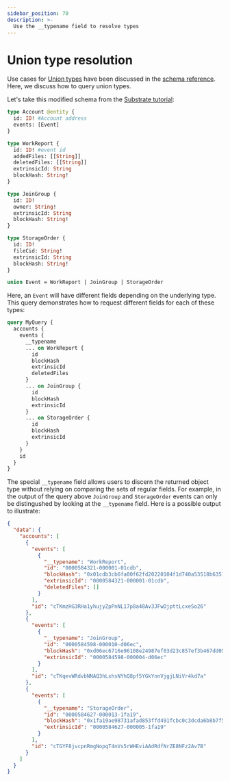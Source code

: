 ```yaml
---
sidebar_position: 70
description: >-
  Use the __typename field to resolve types
---
```


# Union type resolution

Use cases for [Union types](/sdk/reference/schema-file/unions-and-typed-json) have been discussed in the [schema reference](/sdk/reference/schema-file). Here, we discuss how to query union types.

Let's take this modified schema from the [Substrate tutorial](/sdk/tutorials/substrate):

```graphql title="schema.graphql"
type Account @entity {
  id: ID! #Account address
  events: [Event]
}

type WorkReport {
  id: ID! #event id
  addedFiles: [[String]]
  deletedFiles: [[String]]
  extrinsicId: String
  blockHash: String!
}

type JoinGroup {
  id: ID!
  owner: String!
  extrinsicId: String
  blockHash: String!
}

type StorageOrder {
  id: ID!
  fileCid: String!
  extrinsicId: String
  blockHash: String!
}

union Event = WorkReport | JoinGroup | StorageOrder
```
Here, an `Event` will have different fields depending on the underlying type. This query demonstrates how to request different fields for each of these types:

```graphql
query MyQuery {
  accounts {
    events {
      __typename
      ... on WorkReport {
        id
        blockHash
        extrinsicId
        deletedFiles
      }
      ... on JoinGroup {
        id
        blockHash
        extrinsicId
      }
      ... on StorageOrder {
        id
        blockHash
        extrinsicId
      }
    }
    id
  }
}
```

The special `__typename` field allows users to discern the returned object type without relying on comparing the sets of regular fields. For example, in the output of the query above `JoinGroup` and `StorageOrder` events can only be distingushed by looking at the `__typename` field. Here is a possible output to illustrate:

```json
{
  "data": {
    "accounts": [
      {
        "events": [
          {
            "__typename": "WorkReport",
            "id": "0000584321-000001-01cdb",
            "blockHash": "0x01cdb3cb6fa00f62fd20220104f1d740a53518b63517419da8a89325d065562b",
            "extrinsicId": "0000584321-000001-01cdb",
            "deletedFiles": []
          }
        ],
        "id": "cTKmzHG3RHa1yhujyZpPnNL17p8a48Av3JFwDjpttLcxeSo26"
      },
      {
        "events": [
          {
            "__typename": "JoinGroup",
            "id": "0000584598-000010-d06ec",
            "blockHash": "0xd06ec6716e96108e24987ef03d23c857ef3b467dd057d7a32c4e123fe5a8df36",
            "extrinsicId": "0000584598-000004-d06ec"
          }
        ],
        "id": "cTKqevWRdvbNNAQ3hLxhsNYhQ8pf5YGkYnnVjgjLNiVr4kd7a"
      },
      {
        "events": [
          {
            "__typename": "StorageOrder",
            "id": "0000584627-000013-1fa19",
            "blockHash": "0x1fa19ae98731afad853ffd491fcbc0c3dcda6b8b7f5a2d56ac6c4c1eb9e4f95e",
            "extrinsicId": "0000584627-000005-1fa19"
          }
        ],
        "id": "cTGYF8jvcpnRmgNopqT4nVs5rWHEviAAdRdfNrZE8NFz2Av7B"
      }
    ]
  }
}
```
